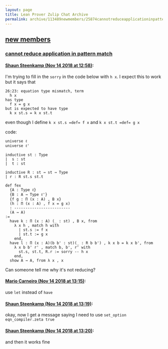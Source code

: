```yaml
---
layout: page
title: Lean Prover Zulip Chat Archive 
permalink: archive/113489newmembers/25874cannotreduceapplicationinpatternmatch.html
---
```


## [new members](index.html)
### [cannot reduce  application in pattern match](25874cannotreduceapplicationinpatternmatch.html)

#### [Shaun Steenkamp (Nov 14 2018 at 12:58)](https://leanprover.zulipchat.com/#narrow/stream/113489-new%20members/topic/cannot%20reduce%20%20application%20in%20pattern%20match/near/147663171):
I'm trying to fill in the `sorry` in the code below with `h x`. I expect this to work but it says that
```
26:23: equation type mismatch, term
  h x
has type
  f x = g x
but is expected to have type
  k x st.s = k x st.t
```
even though I define `k x st.s =def= f x` and `k x st.t =def= g x`

code:
```lean
universe ℓ
universe ℓ'

inductive st : Type
|  s : st
|  t : st

inductive R : st → st → Type
| r : R st.s st.t

def fex
  {A : Type ℓ}
  {B : A → Type ℓ'}
  {f g : Π (x : A) , B x}
  (h : Π (x : A) , f x = g x)
  : -------------------------
  (A → A)
:=
  have k : Π (x : A) (_ : st) , B x, from
    λ x h , match h with
      | st.s := f x
      | st.t := g x
    end,
  have l : Π (x : A)(b b' : st)(_ : R b b') , k x b = k x b', from
    λ x b b' r' , match b, b', r' with
      st.s, st.t, R.r := sorry -- h x
    end,
  show A → A, from λ x , x
```
Can someone tell me why it's not reducing?

#### [Mario Carneiro (Nov 14 2018 at 13:15)](https://leanprover.zulipchat.com/#narrow/stream/113489-new%20members/topic/cannot%20reduce%20%20application%20in%20pattern%20match/near/147663912):
use `let` instead of `have`

#### [Shaun Steenkamp (Nov 14 2018 at 13:19)](https://leanprover.zulipchat.com/#narrow/stream/113489-new%20members/topic/cannot%20reduce%20%20application%20in%20pattern%20match/near/147664076):
okay, now I get a message saying I need to use `set_option eqn_compiler.zeta true`

#### [Shaun Steenkamp (Nov 14 2018 at 13:20)](https://leanprover.zulipchat.com/#narrow/stream/113489-new%20members/topic/cannot%20reduce%20%20application%20in%20pattern%20match/near/147664128):
and then it works fine

